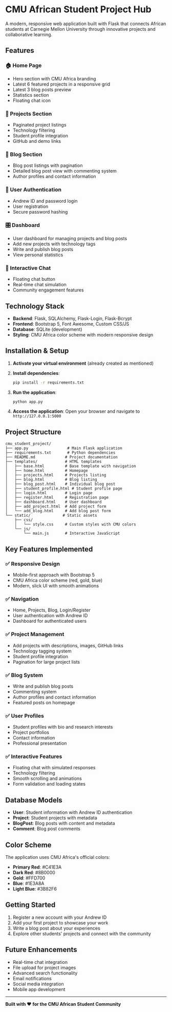 # CMU African Student Project Hub

A modern, responsive web application built with Flask that connects African students at Carnegie Mellon University through innovative projects and collaborative learning.

## Features

### 🏠 Home Page
- Hero section with CMU Africa branding
- Latest 6 featured projects in a responsive grid
- Latest 3 blog posts preview
- Statistics section
- Floating chat icon

### 📁 Projects Section
- Paginated project listings
- Technology filtering
- Student profile integration
- GitHub and demo links

### 📝 Blog Section
- Blog post listings with pagination
- Detailed blog post view with commenting system
- Author profiles and contact information

### 👤 User Authentication
- Andrew ID and password login
- User registration
- Secure password hashing

### 🎛️ Dashboard
- User dashboard for managing projects and blog posts
- Add new projects with technology tags
- Write and publish blog posts
- View personal statistics

### 💬 Interactive Chat
- Floating chat button
- Real-time chat simulation
- Community engagement features

## Technology Stack

- **Backend**: Flask, SQLAlchemy, Flask-Login, Flask-Bcrypt
- **Frontend**: Bootstrap 5, Font Awesome, Custom CSS/JS
- **Database**: SQLite (development)
- **Styling**: CMU Africa color scheme with modern responsive design

## Installation & Setup

1. **Activate your virtual environment** (already created as mentioned)

2. **Install dependencies**:
   ```bash
   pip install -r requirements.txt
   ```

3. **Run the application**:
   ```bash
   python app.py
   ```

4. **Access the application**:
   Open your browser and navigate to `http://127.0.0.1:5000`

## Project Structure

```
cmu_student_project/
├── app.py                 # Main Flask application
├── requirements.txt       # Python dependencies
├── README.md             # Project documentation
├── templates/            # HTML templates
│   ├── base.html         # Base template with navigation
│   ├── home.html         # Homepage
│   ├── projects.html     # Projects listing
│   ├── blog.html         # Blog listing
│   ├── blog_post.html    # Individual blog post
│   ├── student_profile.html # Student profile page
│   ├── login.html        # Login page
│   ├── register.html     # Registration page
│   ├── dashboard.html    # User dashboard
│   ├── add_project.html  # Add project form
│   └── add_blog.html     # Add blog post form
└── static/              # Static assets
    ├── css/
    │   └── style.css     # Custom styles with CMU colors
    └── js/
        └── main.js       # Interactive JavaScript
```

## Key Features Implemented

### ✅ Responsive Design
- Mobile-first approach with Bootstrap 5
- CMU Africa color scheme (red, gold, blue)
- Modern, slick UI with smooth animations

### ✅ Navigation
- Home, Projects, Blog, Login/Register
- User authentication with Andrew ID
- Dashboard for authenticated users

### ✅ Project Management
- Add projects with descriptions, images, GitHub links
- Technology tagging system
- Student profile integration
- Pagination for large project lists

### ✅ Blog System
- Write and publish blog posts
- Commenting system
- Author profiles and contact information
- Featured posts on homepage

### ✅ User Profiles
- Student profiles with bio and research interests
- Project portfolios
- Contact information
- Professional presentation

### ✅ Interactive Features
- Floating chat with simulated responses
- Technology filtering
- Smooth scrolling and animations
- Form validation and loading states

## Database Models

- **User**: Student information with Andrew ID authentication
- **Project**: Student projects with metadata
- **BlogPost**: Blog posts with content and metadata
- **Comment**: Blog post comments

## Color Scheme

The application uses CMU Africa's official colors:
- **Primary Red**: #C41E3A
- **Dark Red**: #8B0000
- **Gold**: #FFD700
- **Blue**: #1E3A8A
- **Light Blue**: #3B82F6

## Getting Started

1. Register a new account with your Andrew ID
2. Add your first project to showcase your work
3. Write a blog post about your experiences
4. Explore other students' projects and connect with the community

## Future Enhancements

- Real-time chat integration
- File upload for project images
- Advanced search functionality
- Email notifications
- Social media integration
- Mobile app development

---

**Built with ❤️ for the CMU African Student Community**
